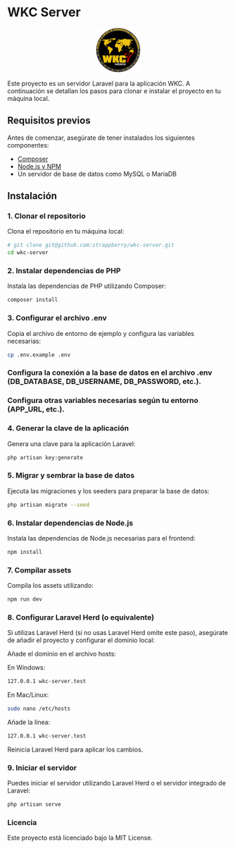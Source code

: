 # WKC Server

<p align="center">
  <img src="public/Img/KARATE.png" alt="WKC México" width="100"/>
  <!-- <img src="public/Img/strappberry.png" alt="Strapberry" width="200"/> -->
</p>

Este proyecto es un servidor Laravel para la aplicación WKC. A continuación se detallan los pasos para clonar e instalar el proyecto en tu máquina local.

## Requisitos previos

Antes de comenzar, asegúrate de tener instalados los siguientes componentes:

- [Composer](https://getcomposer.org/)
- [Node.js y NPM](https://nodejs.org/)
- Un servidor de base de datos como MySQL o MariaDB

## Instalación

### 1. Clonar el repositorio

Clona el repositorio en tu máquina local:

```bash
# git clone git@github.com:strappberry/wkc-server.git
cd wkc-server
```

### 2. Instalar dependencias de PHP
Instala las dependencias de PHP utilizando Composer:

```bash
composer install
```

### 3. Configurar el archivo .env
Copia el archivo de entorno de ejemplo y configura las variables necesarias:

```bash
cp .env.example .env
```

### Configura la conexión a la base de datos en el archivo .env (DB_DATABASE, DB_USERNAME, DB_PASSWORD, etc.).
### Configura otras variables necesarias según tu entorno (APP_URL, etc.).

### 4. Generar la clave de la aplicación
Genera una clave para la aplicación Laravel:

```bash
php artisan key:generate
```

### 5. Migrar y sembrar la base de datos
Ejecuta las migraciones y los seeders para preparar la base de datos:

```bash
php artisan migrate --seed
```

### 6. Instalar dependencias de Node.js
Instala las dependencias de Node.js necesarias para el frontend:

```bash
npm install
```

### 7. Compilar assets
Compila los assets utilizando:

```bash
npm run dev
```

### 8. Configurar Laravel Herd (o equivalente)
Si utilizas Laravel Herd (si no usas Laravel Herd omite este paso), asegúrate de añadir el proyecto y configurar el dominio local:

Añade el dominio en el archivo hosts:

En Windows:
```bash
127.0.0.1 wkc-server.test
```

En Mac/Linux:
```bash
sudo nano /etc/hosts
```

Añade la línea:
```bash
127.0.0.1 wkc-server.test
```

Reinicia Laravel Herd para aplicar los cambios.

### 9. Iniciar el servidor
Puedes iniciar el servidor utilizando Laravel Herd o el servidor integrado de Laravel:

```bash
php artisan serve
```

### Licencia
Este proyecto está licenciado bajo la MIT License.